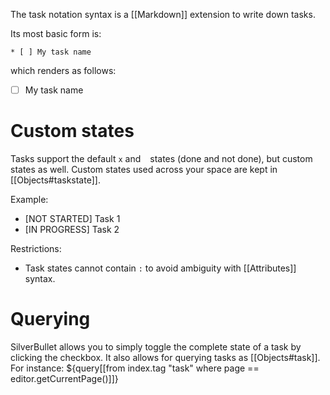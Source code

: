The task notation syntax is a [[Markdown]] extension to write down tasks.

Its most basic form is:

    * [ ] My task name

which renders as follows:

* [ ] My task name

# Custom states
Tasks support the default `x` and ` ` states (done and not done), but custom states as well. Custom states used across your space are kept in [[Objects#taskstate]].

Example:

* [NOT STARTED] Task 1
* [IN PROGRESS] Task 2

Restrictions:

* Task states cannot contain `:` to avoid ambiguity with [[Attributes]] syntax.

# Querying
SilverBullet allows you to simply toggle the complete state of a task by clicking the checkbox. It also allows for querying tasks as [[Objects#task]]. For instance:
${query[[from index.tag "task" where page == editor.getCurrentPage()]]}
